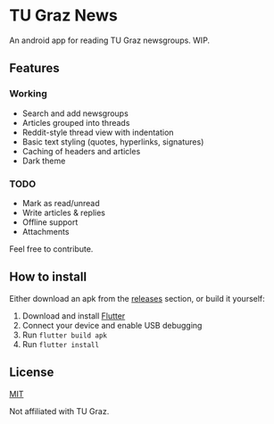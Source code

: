 # TU Graz News

An android app for reading TU Graz newsgroups. WIP.

## Features

### Working

- Search and add newsgroups
- Articles grouped into threads
- Reddit-style thread view with indentation
- Basic text styling (quotes, hyperlinks, signatures)
- Caching of headers and articles
- Dark theme

### TODO

- Mark as read/unread
- Write articles & replies
- Offline support
- Attachments
 
Feel free to contribute.

## How to install

Either download an apk from the [releases](https://github.com/gerenook/tugraz-news/releases) section, or build it yourself:

1. Download and install [Flutter](https://flutter.dev/)
2. Connect your device and enable USB debugging
3. Run `flutter build apk`
4. Run `flutter install`

## License

[MIT](https://github.com/gerenook/tugraz-news/blob/master/LICENSE)

Not affiliated with TU Graz.
